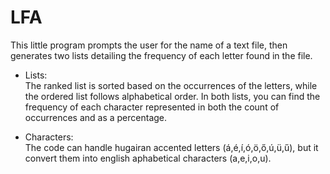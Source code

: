 # LFA

This little program prompts the user for the name of a text file, 
then generates two lists detailing the frequency of each letter found in the file.

- Lists:     
The ranked list is sorted based on the occurrences of the letters, while the ordered list follows alphabetical order.
In both lists, you can find the frequency of each character represented in both the count of occurrences and as a percentage.

- Characters:    
The code can handle hugairan accented letters (á,é,í,ó,ö,ő,ú,ü,ű), but it convert them into english aphabetical characters
(a,e,i,o,u).

